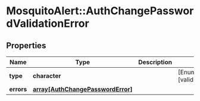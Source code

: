 # MosquitoAlert::AuthChangePasswordValidationError


## Properties
Name | Type | Description | Notes
------------ | ------------- | ------------- | -------------
**type** | **character** |  | [Enum: [validation_error]] 
**errors** | [**array[AuthChangePasswordError]**](AuthChangePasswordError.md) |  | 



